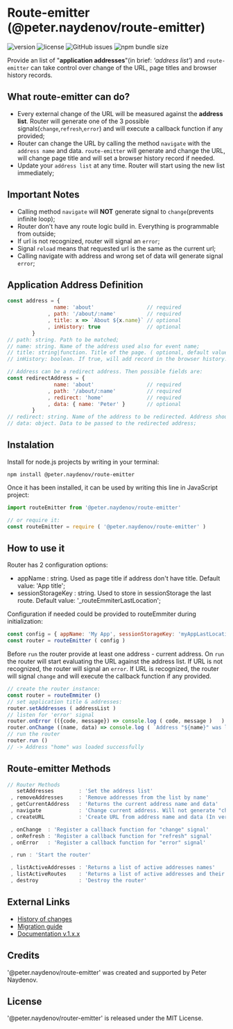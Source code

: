  # Route-emitter (@peter.naydenov/route-emitter)

![version](https://img.shields.io/github/package-json/v/peterNaydenov/route-emitter)
![license](https://img.shields.io/github/license/peterNaydenov/route-emitter)
![GitHub issues](https://img.shields.io/github/issues-raw/peterNaydenov/route-emitter)
![npm bundle size](https://img.shields.io/bundlephobia/minzip/%40peter.naydenov%2Froute-emitter)



Provide an list of "**application addresses**"(in brief: *'address list'*) and `route-emitter` can take control over change of the URL, page titles and browser history records.


## What route-emitter can do?
- Every external change of the URL will be measured against the **address list**. Router will generate one of the 3 possible signals(`change`,`refresh`,`error`) and will execute a callback function if any provided;
- Router can change the URL by calling the method `navigate` with the `address name` and data. `route-emitter` will generate and change the URL, will change page title and will set a browser history record if needed.
- Update your `address list` at any time. Router will start using the new list immediately;



## Important Notes
- Calling method `navigate` will **NOT** generate signal to `change`(prevents infinite loop);
- Router don't have any route logic build in. Everything is programmable from outside;
- If url is not recognized, router will signal an `error`;
- Signal `reload` means that requested url is the same as the current url;
- Calling navigate with address and wrong set of data will generate signal `error`;



## Application Address Definition

```js
const address = {
               name: 'about'                 // required
             , path: '/about/:name'          // required
             , title: x => `About ${x.name}` // optional
             , inHistory: true               // optional
        }
// path: string. Path to be matched;
// name: string. Name of the address used also for event name;
// title: string|function. Title of the page. ( optional, default value: App title);
// inHistory: boolean. If true, will add record in the browser history. (optional, default value: false);

// Address can be a redirect address. Then possible fields are:
const redirectAddress = {
               name: 'about'                 // required
             , path: '/about/:name'          // required
             , redirect: 'home'              // required
             , data: { name: 'Peter' }       // optional
        }
// redirect: string. Name of the address to be redirected. Address should be in the address list;
// data: object. Data to be passed to the redirected address;
```



## Instalation
Install for node.js projects by writing in your terminal:

```
npm install @peter.naydenov/route-emitter
```

Once it has been installed, it can be used by writing this line in JavaScript project:

```js
import routeEmitter from '@peter.naydenov/route-emitter'

// or require it:
const routeEmitter = require ( '@peter.naydenov/route-emitter' )
```


## How to use it

Router has 2 configuration options:
- appName : string. Used as page title if address don't have title. Default value: 'App title';
- sessionStorageKey : string. Used to store in sessionStorage the last route. Default value: '_routeEmmiterLastLocation';

Configuration if needed could be provided to routeEmmiter during initialization:     
```js
const config = { appName: 'My App', sessionStorageKey: 'myAppLastLocation' }
const router = routeEmitter ( config )
```

Before `run` the router provide at least one address - current address. On `run` the router will start evaluating the URL against the address list. If URL is not recognized, the router will signal an `error`. If URL is recognized, the router will signal `change` and will execute the callback function if any provided.

```js
// create the router instance:
const router = routeEmmiter ()
// set application title & addresses:
router.setAddresses ( addressList )
// listen for 'error' signal 
router.onError (({code, message}) => console.log ( code, message )   )
router.onChange ((name, data) => console.log ( `Address "${name}" was loaded successfully`)   )
// run the router
router.run ()
// -> Address "home" was loaded successfully
```



## Route-emitter Methods
```js
// Router Methods
   setAddresses        : 'Set the address list'
 , removeAddresses     : 'Remove addresses from the list by name'
 , getCurrentAddress   : 'Returns the current address name and data'
 , navigate            : 'Change current address. Will not generate "change" signal'
 , createURL           : 'Create URL from address name and data (In version 2.1.0 and above)'

 , onChange  : 'Register a callback function for "change" signal'
 , onRefresh : 'Register a callback function for "refresh" signal'
 , onError   : 'Register a callback function for "error" signal'

 , run : 'Start the router'

 , listActiveAddresses : 'Returns a list of active addresses names'
 , listActiveRoutes    : 'Returns a list of active addresses and their paths. (Mostly used for debugging)'
 , destroy             : 'Destroy the router'
```



## External Links
- [History of changes](https://github.com/PeterNaydenov/route-emitter/blob/master/Changelog.md)
- [Migration guide](https://github.com/PeterNaydenov/route-emitter/blob/master/Migration.guide.md)
- [Documentation v.1.x.x](https://github.com/PeterNaydenov/route-emitter/blob/master/README_v.1.x.x.md)



## Credits
'@peter.naydenov/route-emitter' was created and supported by Peter Naydenov.



## License
'@peter.naydenov/router-emitter' is released under the MIT License.


